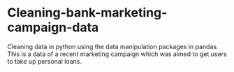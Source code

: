# Cleaning-bank-marketing-campaign-data
Cleaning data in python using the data manipulation packages in pandas. This is a data of a recent marketing campaign which was aimed to get users to take up personal loans.
